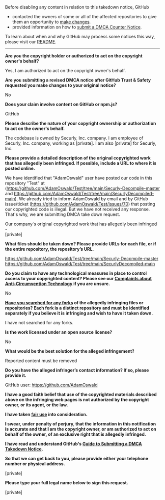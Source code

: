 Before disabling any content in relation to this takedown notice, GitHub
- contacted the owners of some or all of the affected repositories to give them an opportunity to [make changes](https://docs.github.com/en/github/site-policy/dmca-takedown-policy#a-how-does-this-actually-work).
- provided information on how to [submit a DMCA Counter Notice](https://docs.github.com/en/articles/guide-to-submitting-a-dmca-counter-notice).

To learn about when and why GitHub may process some notices this way, please visit our [README](https://github.com/github/dmca/blob/master/README.md#anatomy-of-a-takedown-notice).

---

**Are you the copyright holder or authorized to act on the copyright owner's behalf?**

Yes, I am authorized to act on the copyright owner's behalf.

**Are you submitting a revised DMCA notice after GitHub Trust & Safety requested you make changes to your original notice?**

No

**Does your claim involve content on GitHub or npm.js?**

GitHub

**Please describe the nature of your copyright ownership or authorization to act on the owner's behalf.**

The codebase is owned by Securly, Inc. company. I am employee of Securly, Inc. company, working as [private]. I am also [private] for Securly, Inc.

**Please provide a detailed description of the original copyrighted work that has allegedly been infringed. If possible, include a URL to where it is posted online.**

We have identified that "AdamOswald" user have posted our code in this repository "Test" at (https://github.com/AdamOswald/Test/tree/main/Securly-Decompile-master and https://github.com/AdamOswald/Test/tree/main/SecurlyDecompiled-main). We already tried to inform AdamOswald by email and by GitHub issue/ticket (https://github.com/AdamOswald/Test/issues/70) that posting our copyrighted code is illegal. But we have not received any response. That's why, we are submitting DMCA take down request.

Our company's original copyrighted work that has allegedly been infringed -  
[private]

**What files should be taken down? Please provide URLs for each file, or if the entire repository, the repository’s URL.**

https://github.com/AdamOswald/Test/tree/main/Securly-Decompile-master  
https://github.com/AdamOswald/Test/tree/main/SecurlyDecompiled-main

**Do you claim to have any technological measures in place to control access to your copyrighted content? Please see our <a href="https://docs.github.com/articles/guide-to-submitting-a-dmca-takedown-notice#complaints-about-anti-circumvention-technology">Complaints about Anti-Circumvention Technology</a> if you are unsure.**

No

**<a href="https://docs.github.com/articles/dmca-takedown-policy#b-what-about-forks-or-whats-a-fork">Have you searched for any forks</a> of the allegedly infringing files or repositories? Each fork is a distinct repository and must be identified separately if you believe it is infringing and wish to have it taken down.**

I have not searched for any forks.

**Is the work licensed under an open source license?**

No

**What would be the best solution for the alleged infringement?**

Reported content must be removed

**Do you have the alleged infringer’s contact information? If so, please provide it.**

GitHub user: https://github.com/AdamOswald

**I have a good faith belief that use of the copyrighted materials described above on the infringing web pages is not authorized by the copyright owner, or its agent, or the law.**

**I have taken <a href="https://www.lumendatabase.org/topics/22">fair use</a> into consideration.**

**I swear, under penalty of perjury, that the information in this notification is accurate and that I am the copyright owner, or am authorized to act on behalf of the owner, of an exclusive right that is allegedly infringed.**

**I have read and understand GitHub's <a href="https://docs.github.com/articles/guide-to-submitting-a-dmca-takedown-notice/">Guide to Submitting a DMCA Takedown Notice</a>.**

**So that we can get back to you, please provide either your telephone number or physical address.**

[private]

**Please type your full legal name below to sign this request.**

[private]
